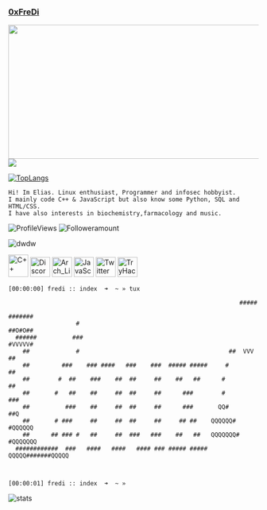 ### **[0xFreDi](https://github.com/oveeauki)**

<link rel="shortcut icon" type="image/x-icon" href="favicon.ico"/>

<img src="https://cdn.discordapp.com/attachments/667446707826458654/1216552204740329482/pixelgif.gif?ex=6600cd88&is=65ee5888&hm=506c6910339fdd69fcd99061c531122871a89c6182f58e918fe1a3a7e1670fb2&" height="270" width="590"/>

<img src="https://cdn.discordapp.com/attachments/667446707826458654/1216552561625010196/computaa.gif?ex=6600cddd&is=65ee58dd&hm=44c175a8c95d53644014a2e643e593a06c4221788451b1c97da96a4d731e31b8&"/>  

[![TopLangs](https://github-readme-stats.vercel.app/api/top-langs/?username=oveeauki&hide=php,html,shell&layout=compact)](https://github.com/oveeauk)
```
Hi! Im Elias. Linux enthusiast, Programmer and infosec hobbyist.
I mainly code C++ & JavaScript but also know some Python, SQL and HTML/CSS. 
I have also interests in biochemistry,farmacology and music.                                 
```

![ProfileViews](https://komarev.com/ghpvc/?username=oveeauki) ![Followeramount](https://img.shields.io/github/stars/oveeauki?label=Stars)

![dwdw](https://tryhackme-badges.s3.amazonaws.com/oveeauki.png)

<p align="left"> <a href="https://cplusplus.com/" target="_blank"> <img src="https://upload.wikimedia.org/wikipedia/commons/3/32/C%2B%2B_logo.png" alt="C++" width="40" height="45"/></a> <a href="https://discordapp.com/users/300648311067508754/" target="_blank"><img src="https://files.cults3d.com/uploaders/13940850/illustration-file/af3a9ca5-76dd-4f06-b86d-bd7d73495f40/1bcc0f0aefe71b2c8ce66ffe8645d365.png" alt="Discord" width="40" height="40"/></a> <a href="https://archlinux.org" target="_blank"><img src="https://upload.wikimedia.org/wikipedia/commons/thumb/5/5d/Al-logo.svg/2048px-Al-logo.svg.png" alt="Arch_Linux" width="40" height="40"/></a> <a href="https://www.javascript.com/" target="/"><img src="https://upload.wikimedia.org/wikipedia/commons/thumb/9/99/Unofficial_JavaScript_logo_2.svg/512px-Unofficial_JavaScript_logo_2.svg.png?20141107110902" alt="JavaScript" width="40" height="40"/></a> <a href="https://twitter.com/0xFreDi" target="/"> <img src="https://user-images.githubusercontent.com/62937543/232054191-4c77f617-7935-44ee-9309-1e5c1b522d58.png" alt="Twitter" width="40" height="40"/></a> <a href="https://tryhackme.com/p/oveeauki" target="/"><img src="https://jobs.mindtheproduct.com/wp-content/uploads/job-manager-uploads/company_logo/2023/02/favicon.png" alt="TryHackMe" width="40" height="40"/></a></p>
 
```
[00:00:00] fredi :: index  ➜  ~ » tux

                                                                 #####
                                                                #######
                   #                                            ##O#O##
  ######          ###                                           #VVVVV#
    ##             #                                          ##  VVV  ##
    ##         ###    ### ####   ###    ###  ##### #####     #          ##
    ##        #  ##    ###    ##  ##     ##    ##   ##      #            ##
    ##       #   ##    ##     ##  ##     ##      ###        #            ###
    ##          ###    ##     ##  ##     ##      ###       QQ#           ##Q
    ##       # ###     ##     ##  ##     ##     ## ##    QQQQQQ#       #QQQQQQ
    ##      ## ### #   ##     ##  ###   ###    ##   ##   QQQQQQQ#     #QQQQQQQ
  ############  ###   ####   ####   #### ### ##### #####   QQQQQ#######QQQQQ



[00:00:01] fredi :: index  ➜  ~ » 
```

![stats](https://github-readme-activity-graph.vercel.app/graph?username=oveeauki&theme=xcode&hide_border=true&area=false&radius=6&custom_title=Active)
